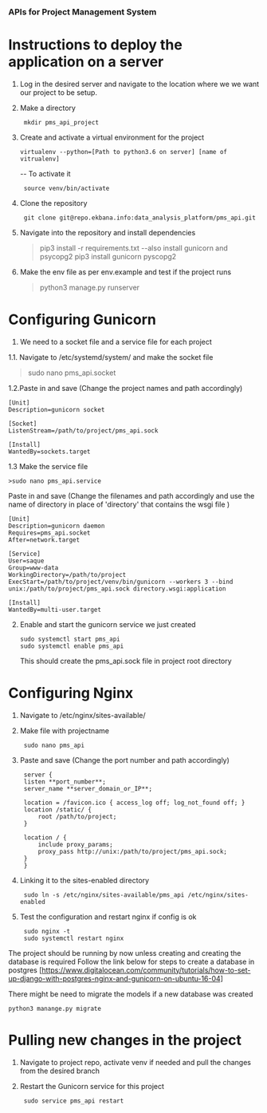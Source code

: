 ### APIs for Project Management System

# Instructions to deploy the application on a server

1. Log in the desired server and navigate to the location where we we want our project to be setup. 
2. Make a directory 
    
        mkdir pms_api_project
3. Create and activate a virtual environment for the project
    
       virtualenv --python=[Path to python3.6 on server] [name of vitrualenv] 
         
    -- To activate it
        
        source venv/bin/activate
4. Clone the repository
     
        git clone git@repo.ekbana.info:data_analysis_platform/pms_api.git
                 
5. Navigate into the repository and install dependencies
    >pip3 install -r requirements.txt
    --also install gunicorn and psycopg2
    >pip3 install gunicorn pyscopg2
6. Make the env file as per env.example and test if the project runs
    >python3 manage.py runserver




# Configuring Gunicorn
1. We need to a socket file and a service file for each project

1.1. Navigate to /etc/systemd/system/ and make the socket file
  
  >sudo nano pms_api.socket

1.2.Paste in and save (Change the project names and path accordingly)
    
    [Unit]
    Description=gunicorn socket
    
    [Socket]
    ListenStream=/path/to/project/pms_api.sock
    
    [Install]
    WantedBy=sockets.target   


1.3 Make the service file
    
    >sudo nano pms_api.service
   Paste in and save (Change the filenames and path accordingly and 
   use the name of directory in place of 'directory' that contains the wsgi file )
    
    [Unit]
    Description=gunicorn daemon
    Requires=pms_api.socket
    After=network.target
    
    [Service]
    User=saque
    Group=www-data
    WorkingDirectory=/path/to/project
    ExecStart=/path/to/project/venv/bin/gunicorn --workers 3 --bind unix:/path/to/project/pms_api.sock directory.wsgi:application
    
    [Install]
    WantedBy=multi-user.target
    
    
2. Enable and start the gunicorn service we just created
    
       sudo systemctl start pms_api
       sudo systemctl enable pms_api
       
    This should create the pms_api.sock file in project root directory




# Configuring Nginx
1. Navigate to /etc/nginx/sites-available/
2. Make file with projectname 
    
        sudo nano pms_api
3. Paste and save (Change the port number and path accordingly)
    
        server {
        listen **port_number**;
        server_name **server_domain_or_IP**;
    
        location = /favicon.ico { access_log off; log_not_found off; }
        location /static/ {
            root /path/to/project;
        }
    
        location / {
            include proxy_params;
            proxy_pass http://unix:/path/to/project/pms_api.sock;
        }
        }

4. Linking it to the sites-enabled directory
    
        sudo ln -s /etc/nginx/sites-available/pms_api /etc/nginx/sites-enabled

5. Test the configuration and restart nginx if config is ok

        sudo nginx -t
        sudo systemctl restart nginx

The project should be running by now unless creating and creating the database is required
Follow the link below for steps to create a database in postgres
 [https://www.digitalocean.com/community/tutorials/how-to-set-up-django-with-postgres-nginx-and-gunicorn-on-ubuntu-16-04]

There might be need to migrate the models if a new database was created
    
    python3 manange.py migrate
    
    
    
    
    
# Pulling new changes in the project
1. Navigate to project repo, activate venv if needed and pull the changes from the desired branch
2. Restart the Gunicorn service for this project
    
        sudo service pms_api restart
    
    
    
    
    
                                                           
                   
                         
